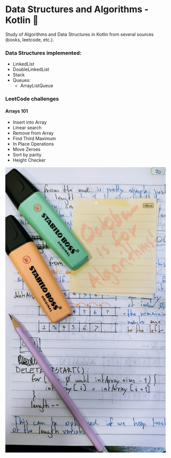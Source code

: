 # Data Structures and Algorithms - Kotlin 🤖

Study of Algorithms and Data Structures in Kotlin from several sources (books, leetcode, etc.).

### Data Structures implemented:
  - LinkedList
  - DoubleLinkedList
  - Stack
  - Queues:
    - ArrayListQueue

### LeetCode challenges
#### Arrays 101
  - Insert into Array
  - Linear search
  - Remove from Array
  - Find Third Maximum
  - In Place Operations
  - Move Zeroes
  - Sort by parity
  - Height Checker


![October is for algorithms!](algorithm.jpeg)

